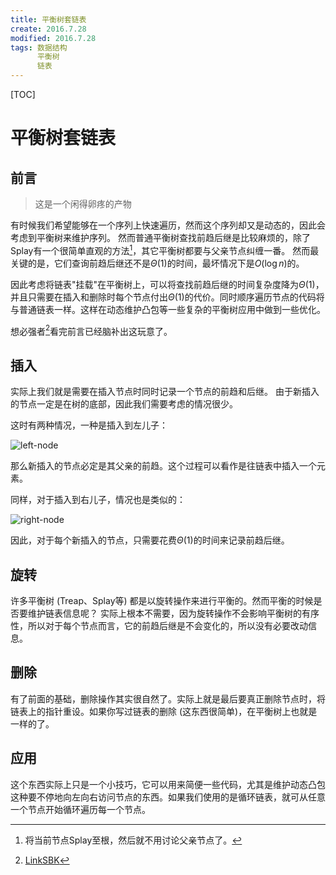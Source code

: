 ```yaml
---
title: 平衡树套链表
create: 2016.7.28
modified: 2016.7.28
tags: 数据结构
      平衡树
      链表
---
```


[TOC]
# 平衡树套链表
## 前言
> 这是一个闲得卵疼的产物

有时候我们希望能够在一个序列上快速遍历，然而这个序列却又是动态的，因此会考虑到平衡树来维护序列。
然而普通平衡树查找前趋后继是比较麻烦的，除了Splay有一个很简单直观的方法[^splay-way]，其它平衡树都要与父亲节点纠缠一番。
然而最关键的是，它们查询前趋后继还不是$\Theta(1)$的时间，最坏情况下是$O(\log n)$的。

[^splay-way]: 将当前节点Splay至根，然后就不用讨论父亲节点了。

因此考虑将链表"挂载"在平衡树上，可以将查找前趋后继的时间复杂度降为$\Theta(1)$，并且只需要在插入和删除时每个节点付出$\Theta(1)$的代价。同时顺序遍历节点的代码将与普通链表一样。这样在动态维护凸包等一些复杂的平衡树应用中做到一些优化。

想必强者[^sbk]看完前言已经脑补出这玩意了。

[^sbk]: [LinkSBK](http://link-arthur.github.io/)

## 插入
实际上我们就是需要在插入节点时同时记录一个节点的前趋和后继。
由于新插入的节点一定是在树的底部，因此我们需要考虑的情况很少。

这时有两种情况，一种是插入到左儿子：

![left-node](http://git.oschina.net/riteme/blogimg/raw/master/bst-with-list/insert-1.png)

那么新插入的节点必定是其父亲的前趋。这个过程可以看作是往链表中插入一个元素。

同样，对于插入到右儿子，情况也是类似的：

![right-node](http://git.oschina.net/riteme/blogimg/raw/master/bst-with-list/insert-2.png)

因此，对于每个新插入的节点，只需要花费$\Theta(1)$的时间来记录前趋后继。

## 旋转
许多平衡树 (Treap、Splay等) 都是以旋转操作来进行平衡的。然而平衡的时候是否要维护链表信息呢？
实际上根本不需要，因为旋转操作不会影响平衡树的有序性，所以对于每个节点而言，它的前趋后继是不会变化的，所以没有必要改动信息。

## 删除
有了前面的基础，删除操作其实很自然了。实际上就是最后要真正删除节点时，将链表上的指针重设。如果你写过链表的删除 (这东西很简单)，在平衡树上也就是一样的了。

## 应用
这个东西实际上只是一个小技巧，它可以用来简便一些代码，尤其是维护动态凸包这种要不停地向左向右访问节点的东西。如果我们使用的是循环链表，就可从任意一个节点开始循环遍历每一个节点。
